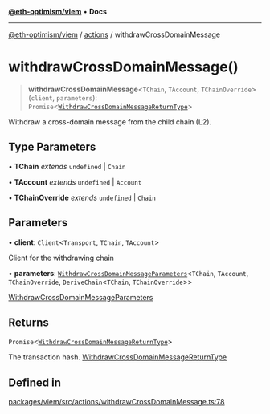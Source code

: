 [**@eth-optimism/viem**](../../README.md) • **Docs**

***

[@eth-optimism/viem](../../README.md) / [actions](../README.md) / withdrawCrossDomainMessage

# withdrawCrossDomainMessage()

> **withdrawCrossDomainMessage**\<`TChain`, `TAccount`, `TChainOverride`\>(`client`, `parameters`): `Promise`\<[`WithdrawCrossDomainMessageReturnType`](../type-aliases/WithdrawCrossDomainMessageReturnType.md)\>

Withdraw a cross-domain message from the child chain (L2).

## Type Parameters

• **TChain** *extends* `undefined` \| `Chain`

• **TAccount** *extends* `undefined` \| `Account`

• **TChainOverride** *extends* `undefined` \| `Chain`

## Parameters

• **client**: `Client`\<`Transport`, `TChain`, `TAccount`\>

Client for the withdrawing chain

• **parameters**: [`WithdrawCrossDomainMessageParameters`](../type-aliases/WithdrawCrossDomainMessageParameters.md)\<`TChain`, `TAccount`, `TChainOverride`, `DeriveChain`\<`TChain`, `TChainOverride`\>\>

[WithdrawCrossDomainMessageParameters](../type-aliases/WithdrawCrossDomainMessageParameters.md)

## Returns

`Promise`\<[`WithdrawCrossDomainMessageReturnType`](../type-aliases/WithdrawCrossDomainMessageReturnType.md)\>

The transaction hash. [WithdrawCrossDomainMessageReturnType](../type-aliases/WithdrawCrossDomainMessageReturnType.md)

## Defined in

[packages/viem/src/actions/withdrawCrossDomainMessage.ts:78](https://github.com/ethereum-optimism/ecosystem/blob/8c0ceae82d8e909c0d00b4601d7c7276090774cc/packages/viem/src/actions/withdrawCrossDomainMessage.ts#L78)
